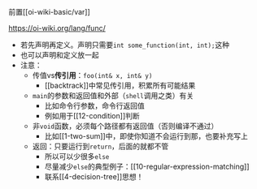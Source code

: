前置[[oi-wiki-basic/var]]

https://oi-wiki.org/lang/func/

- 若先声明再定义。声明只需要`int some_function(int, int);`这种
- 也可以声明和定义放一起
- 注意：
  - 传值vs**传引用**：`foo(int& x, int& y)`
    - [[backtrack]]中常见传引用，积累所有可能结果
  - `main`的参数和返回值和外部（`shell`调用之类）有关
    - 比如命令行参数，命令行返回值
    - 例如用于[[12-condition]]判断
  - 非`void`函数，必须每个路径都有返回值（否则编译不通过）
    - 比如[[1-two-sum]]中，即使你知道不会运行到那，也要补充写上
  - 返回：只要运行到`return`，后面的就都不管
    - 所以可以少很多`else`
    - 尽量减少`else`的典型例子：[[10-regular-expression-matching]]
    - 联系[[4-decision-tree]]思想！